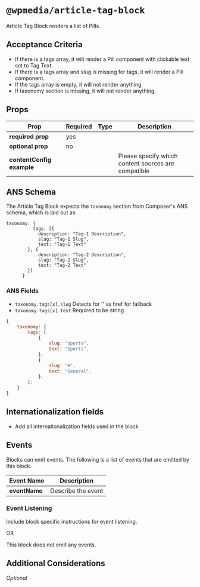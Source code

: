 # `@wpmedia/article-tag-block`

Article Tag Block renders a list of Pills.

## Acceptance Criteria

- If there is a tags array, it will render a Pill component with clickable text set to Tag Text.
- If there is a tags array and slug is missing for tags, it will render a Pill component.
- If the tags array is empty, it will not render anything.
- If taxonomy section is missing, it will not render anything.

## Props

| **Prop**                  | **Required** | **Type** | **Description**                                     |
| ------------------------- | ------------ | -------- | --------------------------------------------------- |
| **required prop**         | yes          |          |                                                     |
| **optional prop**         | no           |          |                                                     |
| **contentConfig example** |              |          | Please specify which content sources are compatible |

## ANS Schema

The Article Tag Block expects the `taxonomy` section from Composer's ANS schema, which is laid out as

```
taxonomy: {
          tags: [{
            description: "Tag-1 Description",
            slug: "Tag-1 Slug",
            text: "Tag-1 Text"
        }, {
            description: "Tag-2 Description",
            slug: "Tag-2 Slug",
            text: "Tag-2 Text"
        }]
      }
```

### ANS Fields

- `taxonomy.tags[x].slug` Detects for '' as href for fallback
- `taxonomy.tags[x].text` Required to be string

```js
{
	taxonomy: {
		tags: [
			{
				slug: "sports",
				text: "Sports",
			},
			{
				slug: "#",
				text: "General",
			},
		];
	}
}
```

## Internationalization fields

- Add all internationalization fields used in the block

## Events

Blocks can emit events. The following is a list of events that are emitted by this block.

| **Event Name** | **Description**    |
| -------------- | ------------------ |
| **eventName**  | Describe the event |

### Event Listening

Include block specific instructions for event listening.

OR

This block does not emit any events.

## Additional Considerations

_Optional_
